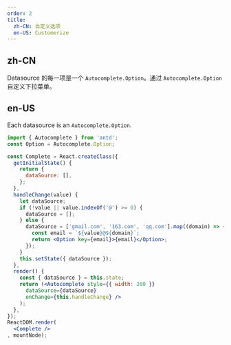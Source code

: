```yaml
---
order: 2
title: 
  zh-CN: 自定义选项
  en-US: Customerize
---
```


## zh-CN

Datasource 的每一项是一个 `Autocomplete.Option`。通过 `Autocomplete.Option` 自定义下拉菜单。

## en-US

Each datasource is an `Autocomplete.Option`.
 

````jsx
import { Autocomplete } from 'antd';
const Option = Autocomplete.Option;

const Complete = React.createClass({
  getInitialState() {
    return {
      dataSource: [],
    };
  },
  handleChange(value) {
    let dataSource;
    if (!value || value.indexOf('@') >= 0) {
      dataSource = [];
    } else {
      dataSource = ['gmail.com', '163.com', 'qq.com'].map((domain) => {
        const email = `${value}@${domain}`;
        return <Option key={email}>{email}</Option>;
      });
    }
    this.setState({ dataSource });
  },
  render() {
    const { dataSource } = this.state;
    return (<Autocomplete style={{ width: 200 }}
      dataSource={dataSource}
      onChange={this.handleChange} />
    );
  },
});
ReactDOM.render(
  <Complete />
, mountNode);
````
